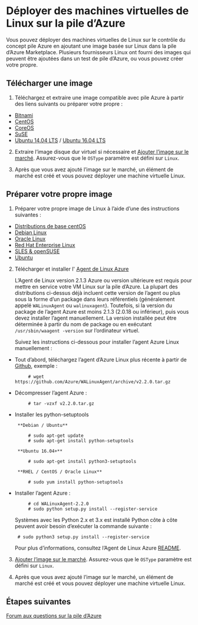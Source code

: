 <properties
    pageTitle="Invités Linux sur pile Azure | Microsoft Azure"
    description="Découvrez comment créer des machines virtuelles basées sur Linux sur la pile d’Azure."
    services="azure-stack"
    documentationCenter=""
    authors="anjayajodha"
    manager="byronr"
    editor=""/>

<tags
    ms.service="azure-stack"
    ms.workload="na"
    ms.tgt_pltfrm="na"
    ms.devlang="na"
    ms.topic="article"
    ms.date="09/26/2016"
    ms.author="anajod"/>
    
# <a name="deploy-linux-virtual-machines-on-azure-stack"></a>Déployer des machines virtuelles de Linux sur la pile d’Azure

Vous pouvez déployer des machines virtuelles de Linux sur le contrôle du concept pile Azure en ajoutant une image basée sur Linux dans la pile d’Azure Marketplace. Plusieurs fournisseurs Linux ont fourni des images qui peuvent être ajoutées dans un test de pile d’Azure, ou vous pouvez créer votre propre.

## <a name="download-an-image"></a>Télécharger une image

 1. Téléchargez et extraire une image compatible avec pile Azure à partir des liens suivants ou préparer votre propre :
  - [Bitnami](https://bitnami.com/azure-stack)
  - [CentOS](http://olstacks.cloudapp.net/latest/)
  - [CoreOS](https://stable.release.core-os.net/amd64-usr/current/coreos_production_azure_image.vhd.bz2)
  - [SuSE](https://download.suse.com/Download?buildid=VCFi7y7MsFQ~)
  - [Ubuntu 14.04 LTS](https://partner-images.canonical.com/azure/azure_stack/) / [Ubuntu 16.04 LTS](http://cloud-images.ubuntu.com/releases/xenial/release/ubuntu-16.04-server-cloudimg-amd64-disk1.vhd.zip)
  
 2. Extraire l’image disque dur virtuel si nécessaire et [Ajouter l’image sur le marché](azure-stack-add-vm-image.md). Assurez-vous que le `OSType` paramètre est défini sur `Linux`.
 
 3. Après que vous avez ajouté l’image sur le marché, un élément de marché est créé et vous pouvez déployer une machine virtuelle Linux.
  
## <a name="prepare-your-own-image"></a>Préparer votre propre image

1. Préparer votre propre image de Linux à l’aide d’une des instructions suivantes :
 - [Distributions de base centOS](../virtual-machines/virtual-machines-linux-create-upload-centos.md)
 - [Debian Linux](../virtual-machines/virtual-machines-linux-debian-create-upload-vhd.md)
 - [Oracle Linux](../virtual-machines/virtual-machines-linux-oracle-create-upload-vhd.md)
 - [Red Hat Enterprise Linux](../virtual-machines/virtual-machines-linux-redhat-create-upload-vhd.md)
 - [SLES & openSUSE](../virtual-machines/virtual-machines-linux-suse-create-upload-vhd.md)
 - [Ubuntu](../virtual-machines/virtual-machines-linux-create-upload-ubuntu.md)

2. Télécharger et installer l' [Agent de Linux Azure](https://github.com/Azure/WALinuxAgent/)

    L’Agent de Linux version 2.1.3 Azure ou version ultérieure est requis pour mettre en service votre VM Linux sur la pile d’Azure. La plupart des distributions ci-dessus déjà incluent cette version de l’agent ou plus sous la forme d’un package dans leurs référentiels (généralement appelé `WALinuxAgent` ou `walinuxagent`). Toutefois, si la version du package de l’agent Azure est moins 2.1.3 (2.0.18 ou inférieur), puis vous devez installer l’agent manuellement. La version installée peut être déterminée à partir du nom de package ou en exécutant `/usr/sbin/waagent -version` sur l’ordinateur virtuel.

    Suivez les instructions ci-dessous pour installer l’agent Azure Linux manuellement :

 - Tout d’abord, téléchargez l’agent d’Azure Linux plus récente à partir de [Github](https://github.com/Azure/WALinuxAgent/releases), exemple :

            # wget https://github.com/Azure/WALinuxAgent/archive/v2.2.0.tar.gz

 - Décompresser l’agent Azure :

            # tar -vzxf v2.2.0.tar.gz

 - Installer les python-setuptools

        **Debian / Ubuntu**

            # sudo apt-get update
            # sudo apt-get install python-setuptools

        **Ubuntu 16.04+**

            # sudo apt-get install python3-setuptools

        **RHEL / CentOS / Oracle Linux**

            # sudo yum install python-setuptools

 - Installer l’agent Azure :

            # cd WALinuxAgent-2.2.0
            # sudo python setup.py install --register-service

    Systèmes avec les Python 2.x et 3.x est installé Python côte à côte peuvent avoir besoin d’exécuter la commande suivante :

        # sudo python3 setup.py install --register-service

    Pour plus d’informations, consultez l’Agent de Linux Azure [README](https://github.com/Azure/WALinuxAgent/blob/master/README.md).

3. [Ajouter l’image sur le marché](azure-stack-add-vm-image.md). Assurez-vous que le `OSType` paramètre est défini sur `Linux`.

4. Après que vous avez ajouté l’image sur le marché, un élément de marché est créé et vous pouvez déployer une machine virtuelle Linux.

## <a name="next-steps"></a>Étapes suivantes

[Forum aux questions sur la pile d’Azure](azure-stack-faq.md)